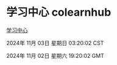 # 学习中心 colearnhub
[学习中心](http://219.139.197.74:56308/colearnhub/)

2024年 11月 03日 星期日 03:20:02 CST

2024年 11月 02日 星期六 19:20:02 GMT
